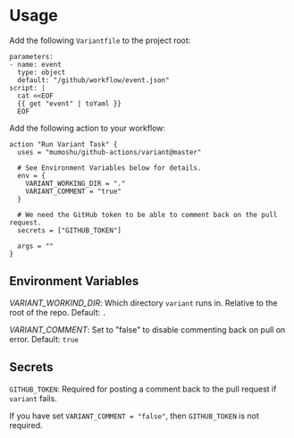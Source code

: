 # Usage

Add the following `Variantfile` to the project root:

```
parameters:
- name: event
  type: object
  default: "/github/workflow/event.json"
script: |
  cat <<EOF
  {{ get "event" | toYaml }}
  EOF
```

Add the following action to your workflow:

```
action "Run Variant Task" {
  uses = "mumoshu/github-actions/variant@master"

  # See Environment Variables below for details.
  env = {
    VARIANT_WORKING_DIR = "."
    VARIANT_COMMENT = "true"
  }

  # We need the GitHub token to be able to comment back on the pull request.
  secrets = ["GITHUB_TOKEN"]

  args = ""
}
```

## Environment Variables

*VARIANT_WORKIND_DIR*: Which directory `variant` runs in. Relative to the root of the repo. Default: `.`

*VARIANT_COMMENT*: Set to "false" to disable commenting back on pull on error. Default: `true`

## Secrets

`GITHUB_TOKEN`: Required for posting a comment back to the pull request if `variant` fails.

If you have set `VARIANT_COMMENT = "false"`, then `GITHUB_TOKEN` is not required.
